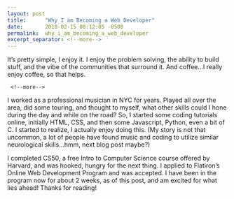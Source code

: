```yaml
---
layout: post
title:      "Why I am Becoming a Web Developer"
date:       2018-02-15 08:12:05 -0500
permalink:  why_i_am_becoming_a_web_developer
excerpt_separator: <!--more-->
---
```



   It’s pretty simple, I enjoy it. I enjoy the problem solving, the ability to build stuff, and the vibe of the communities that surround it. And coffee...I really enjoy coffee, so that helps.
	 
	 <!--more-->

   I worked as a professional musician in NYC for years. Played all over the area, did some touring, and thought to myself, what other skills could I hone during the day and while on the road? So, I started some coding tutorials online, initially HTML, CSS, and then some Javascript, Python, even a bit of C. I started to realize, I actually enjoy doing this. (My story is not that uncommon, a lot of people have found music and coding to utilize similar neurological skills...hmm, next blog post maybe?) 
	 
   I completed CS50, a free Intro to Computer Science course offered by Harvard, and was hooked, hungry for the next thing. I applied to Flatiron’s Online Web Development Program and was accepted. I have been in the program now for about 2 weeks, as of this post, and am excited for what lies ahead! Thanks for reading!


